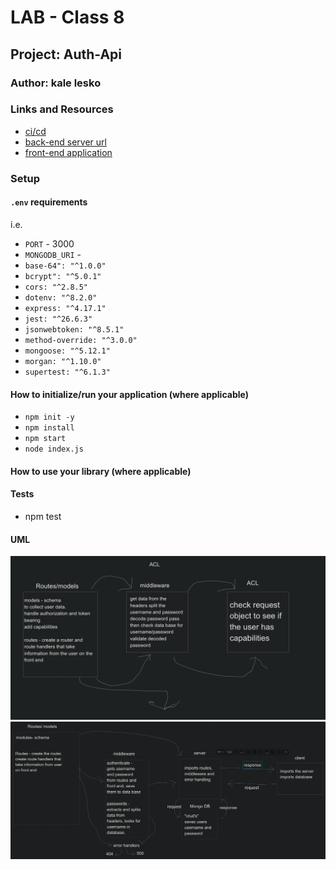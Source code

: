 # LAB - Class 8

## Project: Auth-Api

### Author: kale lesko

### Links and Resources

- [ci/cd](https://github.com/Saynka/basic-auth/actions)
- [back-end server url](https://auth-api-practice.herokuapp.com/)
- [front-end application](http://xyz.com)

### Setup

#### `.env` requirements

i.e.

- `PORT` - 3000
- `MONGODB_URI` -
- `base-64": "^1.0.0"`
- `bcrypt": "^5.0.1"`
- `cors: "^2.8.5"`
- `dotenv: "^8.2.0"`
- `express: "^4.17.1"`
- `jest: "^26.6.3"`
- `jsonwebtoken: "^8.5.1"`
- `method-override: "^3.0.0"`
- `mongoose: "^5.12.1"`
- `morgan: "^1.10.0"`
- `supertest: "^6.1.3"`

#### How to initialize/run your application (where applicable)

- `npm init -y`
- `npm install`
- `npm start`
- `node index.js`

#### How to use your library (where applicable)

#### Tests

- npm test

#### UML

![lab8](./assets/lab8.png)
![lab7](./assets/lab7.png)
